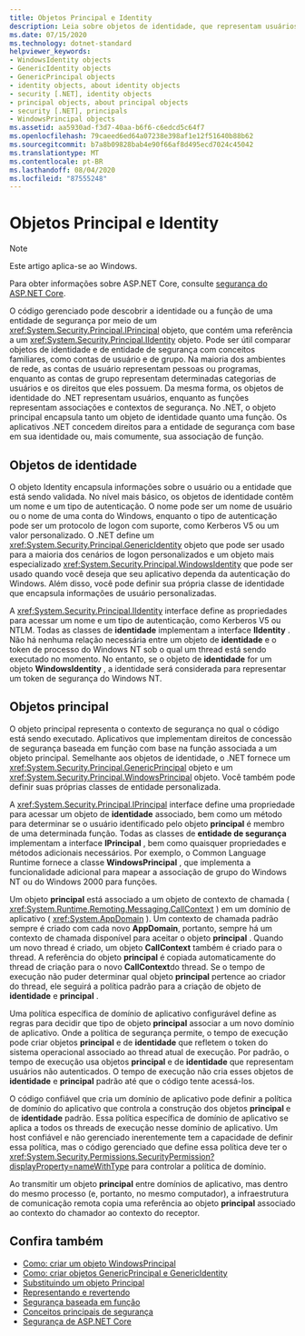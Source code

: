 ```yaml
---
title: Objetos Principal e Identity
description: Leia sobre objetos de identidade, que representam usuários no .NET. Leia também sobre objetos de entidade de segurança, que encapsulam um objeto de identidade & uma função.
ms.date: 07/15/2020
ms.technology: dotnet-standard
helpviewer_keywords:
- WindowsIdentity objects
- GenericIdentity objects
- GenericPrincipal objects
- identity objects, about identity objects
- security [.NET], identity objects
- principal objects, about principal objects
- security [.NET], principals
- WindowsPrincipal objects
ms.assetid: aa5930ad-f3d7-40aa-b6f6-c6edcd5c64f7
ms.openlocfilehash: 79caeed6ed64a07238e398af1e12f51640b88b62
ms.sourcegitcommit: b7a8b09828bab4e90f66af8d495ecd7024c45042
ms.translationtype: MT
ms.contentlocale: pt-BR
ms.lasthandoff: 08/04/2020
ms.locfileid: "87555248"
---
```

# <a name="principal-and-identity-objects"></a>Objetos Principal e Identity

> [!NOTE]
> Este artigo aplica-se ao Windows.
>
> Para obter informações sobre ASP.NET Core, consulte [segurança do ASP.NET Core](/aspnet/core/security/).

O código gerenciado pode descobrir a identidade ou a função de uma entidade de segurança por meio de um <xref:System.Security.Principal.IPrincipal> objeto, que contém uma referência a um <xref:System.Security.Principal.IIdentity> objeto. Pode ser útil comparar objetos de identidade e de entidade de segurança com conceitos familiares, como contas de usuário e de grupo. Na maioria dos ambientes de rede, as contas de usuário representam pessoas ou programas, enquanto as contas de grupo representam determinadas categorias de usuários e os direitos que eles possuem. Da mesma forma, os objetos de identidade do .NET representam usuários, enquanto as funções representam associações e contextos de segurança. No .NET, o objeto principal encapsula tanto um objeto de identidade quanto uma função. Os aplicativos .NET concedem direitos para a entidade de segurança com base em sua identidade ou, mais comumente, sua associação de função.  
  
## <a name="identity-objects"></a>Objetos de identidade

O objeto Identity encapsula informações sobre o usuário ou a entidade que está sendo validada. No nível mais básico, os objetos de identidade contêm um nome e um tipo de autenticação. O nome pode ser um nome de usuário ou o nome de uma conta do Windows, enquanto o tipo de autenticação pode ser um protocolo de logon com suporte, como Kerberos V5 ou um valor personalizado. O .NET define um <xref:System.Security.Principal.GenericIdentity> objeto que pode ser usado para a maioria dos cenários de logon personalizados e um objeto mais especializado <xref:System.Security.Principal.WindowsIdentity> que pode ser usado quando você deseja que seu aplicativo dependa da autenticação do Windows. Além disso, você pode definir sua própria classe de identidade que encapsula informações de usuário personalizadas.  
  
A <xref:System.Security.Principal.IIdentity> interface define as propriedades para acessar um nome e um tipo de autenticação, como Kerberos V5 ou NTLM. Todas as classes de **identidade** implementam a interface **IIdentity** . Não há nenhuma relação necessária entre um objeto de **identidade** e o token de processo do Windows NT sob o qual um thread está sendo executado no momento. No entanto, se o objeto de **identidade** for um objeto **WindowsIdentity** , a identidade será considerada para representar um token de segurança do Windows NT.  
  
## <a name="principal-objects"></a>Objetos principal

O objeto principal representa o contexto de segurança no qual o código está sendo executado. Aplicativos que implementam direitos de concessão de segurança baseada em função com base na função associada a um objeto principal. Semelhante aos objetos de identidade, o .NET fornece um <xref:System.Security.Principal.GenericPrincipal> objeto e um <xref:System.Security.Principal.WindowsPrincipal> objeto. Você também pode definir suas próprias classes de entidade personalizada.  
  
A <xref:System.Security.Principal.IPrincipal> interface define uma propriedade para acessar um objeto de **identidade** associado, bem como um método para determinar se o usuário identificado pelo objeto **principal** é membro de uma determinada função. Todas as classes de **entidade de segurança** implementam a interface **IPrincipal** , bem como quaisquer propriedades e métodos adicionais necessários. Por exemplo, o Common Language Runtime fornece a classe **WindowsPrincipal** , que implementa a funcionalidade adicional para mapear a associação de grupo do Windows NT ou do Windows 2000 para funções.  
  
Um objeto **principal** está associado a um objeto de contexto de chamada ( <xref:System.Runtime.Remoting.Messaging.CallContext> ) em um domínio de aplicativo ( <xref:System.AppDomain> ). Um contexto de chamada padrão sempre é criado com cada novo **AppDomain**, portanto, sempre há um contexto de chamada disponível para aceitar o objeto **principal** . Quando um novo thread é criado, um objeto **CallContext** também é criado para o thread. A referência do objeto **principal** é copiada automaticamente do thread de criação para o novo **CallContext**do thread. Se o tempo de execução não puder determinar qual objeto **principal** pertence ao criador do thread, ele seguirá a política padrão para a criação de objeto de **identidade** e **principal** .  
  
Uma política específica de domínio de aplicativo configurável define as regras para decidir que tipo de objeto **principal** associar a um novo domínio de aplicativo. Onde a política de segurança permite, o tempo de execução pode criar objetos **principal** e de **identidade** que refletem o token do sistema operacional associado ao thread atual de execução. Por padrão, o tempo de execução usa objetos **principal** e de **identidade** que representam usuários não autenticados. O tempo de execução não cria esses objetos de **identidade** e **principal** padrão até que o código tente acessá-los.  
  
O código confiável que cria um domínio de aplicativo pode definir a política de domínio do aplicativo que controla a construção dos objetos **principal** e de **identidade** padrão. Essa política específica de domínio de aplicativo se aplica a todos os threads de execução nesse domínio de aplicativo. Um host confiável e não gerenciado inerentemente tem a capacidade de definir essa política, mas o código gerenciado que define essa política deve ter o <xref:System.Security.Permissions.SecurityPermission?displayProperty=nameWithType> para controlar a política de domínio.  
  
Ao transmitir um objeto **principal** entre domínios de aplicativo, mas dentro do mesmo processo (e, portanto, no mesmo computador), a infraestrutura de comunicação remota copia uma referência ao objeto **principal** associado ao contexto do chamador ao contexto do receptor.  
  
## <a name="see-also"></a>Confira também

- [Como: criar um objeto WindowsPrincipal](how-to-create-a-windowsprincipal-object.md)
- [Como: criar objetos GenericPrincipal e GenericIdentity](how-to-create-genericprincipal-and-genericidentity-objects.md)
- [Substituindo um objeto Principal](replacing-a-principal-object.md)
- [Representando e revertendo](impersonating-and-reverting.md)
- [Segurança baseada em função](role-based-security.md)
- [Conceitos principais de segurança](key-security-concepts.md)
- [Segurança de ASP.NET Core](/aspnet/core/security/)
